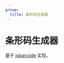 ```yaml
---
group:
  title: 条形码生成器
---
```


# 条形码生成器

<!-- <details>
  <summary><a href="https://baike.baidu.com/item/条形码/278988">条形码(barcode)</a>是将宽度不等的多个黑条和空白，按照一定的编码规则排列，用以表达一组信息的图形标识符。</summary>
  常见的条形码是由反射率相差很大的黑条（简称条）和白条（简称空）排成的平行线图案。条形码可以标出物品的生产国、制造厂家、商品名称、生产日期、图书分类号、邮件起止地点、类别、日期等许多信息。因而在商品流通、图书管理、邮政管理、银行系统等许多领域都得到广泛的应用。
</details> -->

基于 [jsbarcode](https://www.npmjs.com/package/jsbarcode) 实现。

<code src="./index.tsx" inline />
